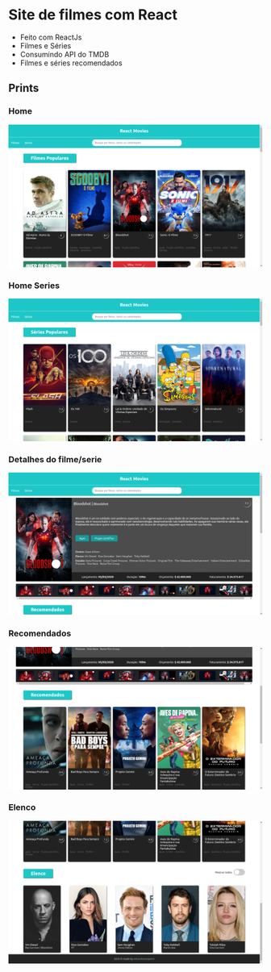 # Site de filmes com React

* Feito com ReactJs
* Filmes e Séries 
* Consumindo API do TMDB
* Filmes e séries recomendados

## Prints

### Home
![Home](https://github.com/eduardozampiere/react-movie-app/blob/master/prints/home.png)

### Home Series
![Series](https://github.com/eduardozampiere/react-movie-app/blob/master/prints/home-tv.png)

### Detalhes do filme/serie
![Detail](https://github.com/eduardozampiere/react-movie-app/blob/master/prints/detail-movie.png)

### Recomendados
![Detail](https://github.com/eduardozampiere/react-movie-app/blob/master/prints/recom.png)

### Elenco
![Detail](https://github.com/eduardozampiere/react-movie-app/blob/master/prints/cast.png)